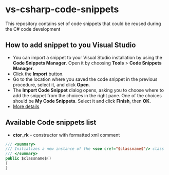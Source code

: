 # vs-csharp-code-snippets
This repository contains set of code snippets that could be reused during the C# code development

## How to add snippet to you Visual Studio
- You can import a snippet to your Visual Studio installation by using the **Code Snippets Manager**. Open it by choosing **Tools** > **Code Snippets Manager**.
- Click the **Import** button.
- Go to the location where you saved the code snippet in the previous procedure, select it, and click **Open**.
- The **Import Code Snippet** dialog opens, asking you to choose where to add the snippet from the choices in the right pane. One of the choices should be **My Code Snippets**. Select it and click **Finish**, then **OK**.
- [More details](https://docs.microsoft.com/en-us/visualstudio/ide/walkthrough-creating-a-code-snippet?view=vs-2019)

## Available Code snippets list
- **ctor_rk** - constructor with formatted xml comment
```csharp
/// <summary>
/// Initializes a new instance of the <see cref="$classname$"/> class
/// </summary>
public $classname$()
{
}
```